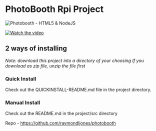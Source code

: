 # PhotoBooth Rpi Project

![Photobooth - HTML5 & NodeJS](https://photobooth.raymondlewisjones.com/images/card.jpg)

[![Watch the video](https://photobooth.raymondlewisjones.com/images/preview.jpg?r=123)](https://www.youtube.com/watch?v=kW3Qoou4UmI)

## 2 ways of installing
_Note: download this project into a directory of your choosing_
_If you download as zip file, unzip the file first_

### Quick Install
Check out the QUICKINSTALL-README.md file in the project directory.

### Manual Install
Check out the README.md in the project/src directory

Repo - https://github.com/raymondljones/photobooth
